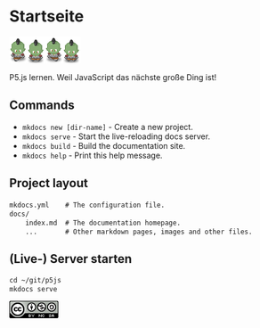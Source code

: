 # Startseite

![Silo](images/orc.png)

P5.js lernen. Weil JavaScript das nächste große Ding ist!

## Commands

* `mkdocs new [dir-name]` - Create a new project.
* `mkdocs serve` - Start the live-reloading docs server.
* `mkdocs build` - Build the documentation site.
* `mkdocs help` - Print this help message.

## Project layout

    mkdocs.yml    # The configuration file.
    docs/
        index.md  # The documentation homepage.
        ...       # Other markdown pages, images and other files.

## (Live-) Server starten

~~~{bash}
cd ~/git/p5js
mkdocs serve
~~~

[![cc-by-nc-sa](images/cc-by-nc-sa.png)][1]

[1]: http://creativecommons.org/licenses/by-nc-sa/4.0/

